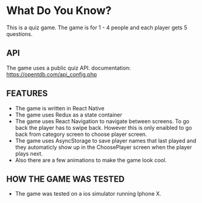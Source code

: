 # What Do You Know?

This is a quiz game. The game is for 1 - 4 people and each player gets 5 questions.

## API

The game uses a public quiz API.
documentation: https://opentdb.com/api_config.php

## FEATURES

- The game is written in React Native
- The game uses Redux as a state container
- The game uses React Navigation to navigate between screens. To go back the player has to swipe back. However this is only enaibled to go back from category screen to choose player screen.
- The game uses AsyncStorage to save player names that last played and they automaticly show up in the ChoosePlayer screen when the player plays next.
- Also there are a few animations to make the game look cool.

## HOW THE GAME WAS TESTED

- The game was tested on a ios simulator running Iphone X.
